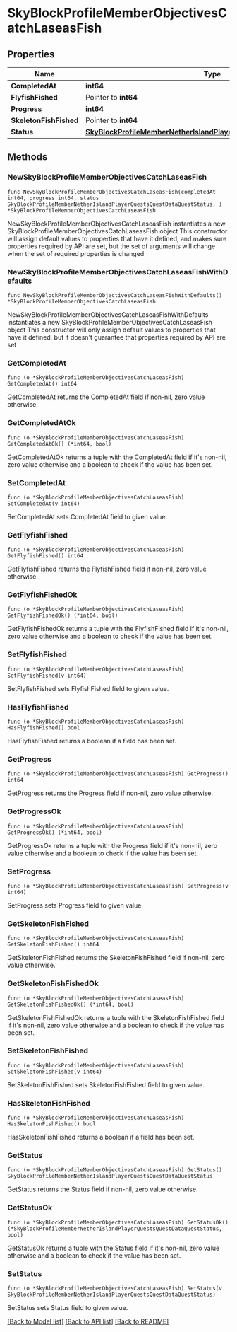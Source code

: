 # SkyBlockProfileMemberObjectivesCatchLaseasFish

## Properties

Name | Type | Description | Notes
------------ | ------------- | ------------- | -------------
**CompletedAt** | **int64** |  | 
**FlyfishFished** | Pointer to **int64** |  | [optional] 
**Progress** | **int64** |  | 
**SkeletonFishFished** | Pointer to **int64** |  | [optional] 
**Status** | [**SkyBlockProfileMemberNetherIslandPlayerQuestsQuestDataQuestStatus**](SkyBlockProfileMemberNetherIslandPlayerQuestsQuestDataQuestStatus.md) |  | 

## Methods

### NewSkyBlockProfileMemberObjectivesCatchLaseasFish

`func NewSkyBlockProfileMemberObjectivesCatchLaseasFish(completedAt int64, progress int64, status SkyBlockProfileMemberNetherIslandPlayerQuestsQuestDataQuestStatus, ) *SkyBlockProfileMemberObjectivesCatchLaseasFish`

NewSkyBlockProfileMemberObjectivesCatchLaseasFish instantiates a new SkyBlockProfileMemberObjectivesCatchLaseasFish object
This constructor will assign default values to properties that have it defined,
and makes sure properties required by API are set, but the set of arguments
will change when the set of required properties is changed

### NewSkyBlockProfileMemberObjectivesCatchLaseasFishWithDefaults

`func NewSkyBlockProfileMemberObjectivesCatchLaseasFishWithDefaults() *SkyBlockProfileMemberObjectivesCatchLaseasFish`

NewSkyBlockProfileMemberObjectivesCatchLaseasFishWithDefaults instantiates a new SkyBlockProfileMemberObjectivesCatchLaseasFish object
This constructor will only assign default values to properties that have it defined,
but it doesn't guarantee that properties required by API are set

### GetCompletedAt

`func (o *SkyBlockProfileMemberObjectivesCatchLaseasFish) GetCompletedAt() int64`

GetCompletedAt returns the CompletedAt field if non-nil, zero value otherwise.

### GetCompletedAtOk

`func (o *SkyBlockProfileMemberObjectivesCatchLaseasFish) GetCompletedAtOk() (*int64, bool)`

GetCompletedAtOk returns a tuple with the CompletedAt field if it's non-nil, zero value otherwise
and a boolean to check if the value has been set.

### SetCompletedAt

`func (o *SkyBlockProfileMemberObjectivesCatchLaseasFish) SetCompletedAt(v int64)`

SetCompletedAt sets CompletedAt field to given value.


### GetFlyfishFished

`func (o *SkyBlockProfileMemberObjectivesCatchLaseasFish) GetFlyfishFished() int64`

GetFlyfishFished returns the FlyfishFished field if non-nil, zero value otherwise.

### GetFlyfishFishedOk

`func (o *SkyBlockProfileMemberObjectivesCatchLaseasFish) GetFlyfishFishedOk() (*int64, bool)`

GetFlyfishFishedOk returns a tuple with the FlyfishFished field if it's non-nil, zero value otherwise
and a boolean to check if the value has been set.

### SetFlyfishFished

`func (o *SkyBlockProfileMemberObjectivesCatchLaseasFish) SetFlyfishFished(v int64)`

SetFlyfishFished sets FlyfishFished field to given value.

### HasFlyfishFished

`func (o *SkyBlockProfileMemberObjectivesCatchLaseasFish) HasFlyfishFished() bool`

HasFlyfishFished returns a boolean if a field has been set.

### GetProgress

`func (o *SkyBlockProfileMemberObjectivesCatchLaseasFish) GetProgress() int64`

GetProgress returns the Progress field if non-nil, zero value otherwise.

### GetProgressOk

`func (o *SkyBlockProfileMemberObjectivesCatchLaseasFish) GetProgressOk() (*int64, bool)`

GetProgressOk returns a tuple with the Progress field if it's non-nil, zero value otherwise
and a boolean to check if the value has been set.

### SetProgress

`func (o *SkyBlockProfileMemberObjectivesCatchLaseasFish) SetProgress(v int64)`

SetProgress sets Progress field to given value.


### GetSkeletonFishFished

`func (o *SkyBlockProfileMemberObjectivesCatchLaseasFish) GetSkeletonFishFished() int64`

GetSkeletonFishFished returns the SkeletonFishFished field if non-nil, zero value otherwise.

### GetSkeletonFishFishedOk

`func (o *SkyBlockProfileMemberObjectivesCatchLaseasFish) GetSkeletonFishFishedOk() (*int64, bool)`

GetSkeletonFishFishedOk returns a tuple with the SkeletonFishFished field if it's non-nil, zero value otherwise
and a boolean to check if the value has been set.

### SetSkeletonFishFished

`func (o *SkyBlockProfileMemberObjectivesCatchLaseasFish) SetSkeletonFishFished(v int64)`

SetSkeletonFishFished sets SkeletonFishFished field to given value.

### HasSkeletonFishFished

`func (o *SkyBlockProfileMemberObjectivesCatchLaseasFish) HasSkeletonFishFished() bool`

HasSkeletonFishFished returns a boolean if a field has been set.

### GetStatus

`func (o *SkyBlockProfileMemberObjectivesCatchLaseasFish) GetStatus() SkyBlockProfileMemberNetherIslandPlayerQuestsQuestDataQuestStatus`

GetStatus returns the Status field if non-nil, zero value otherwise.

### GetStatusOk

`func (o *SkyBlockProfileMemberObjectivesCatchLaseasFish) GetStatusOk() (*SkyBlockProfileMemberNetherIslandPlayerQuestsQuestDataQuestStatus, bool)`

GetStatusOk returns a tuple with the Status field if it's non-nil, zero value otherwise
and a boolean to check if the value has been set.

### SetStatus

`func (o *SkyBlockProfileMemberObjectivesCatchLaseasFish) SetStatus(v SkyBlockProfileMemberNetherIslandPlayerQuestsQuestDataQuestStatus)`

SetStatus sets Status field to given value.



[[Back to Model list]](../README.md#documentation-for-models) [[Back to API list]](../README.md#documentation-for-api-endpoints) [[Back to README]](../README.md)


